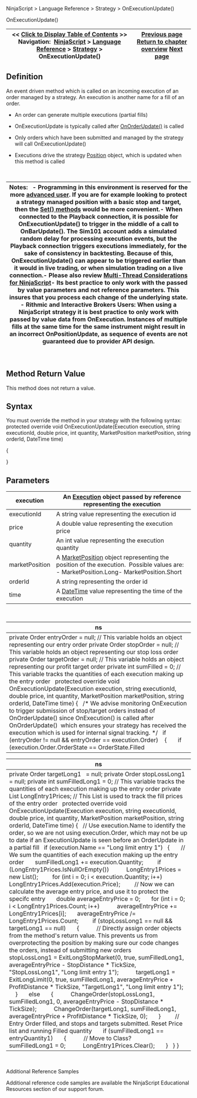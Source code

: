 ﻿
NinjaScript > Language Reference > Strategy > OnExecutionUpdate()

OnExecutionUpdate()

| << [Click to Display Table of Contents](onexecutionupdate.md) >> **Navigation:**     [NinjaScript](ninjascript.md) > [Language Reference](language_reference_wip.md) > [Strategy](strategy.md) > OnExecutionUpdate() | [Previous page](accountitemeventargs.md) [Return to chapter overview](strategy.md) [Next page](onordertrace.md) |
| --- | --- |
## Definition
An event driven method which is called on an incoming execution of an order managed by a strategy. An execution is another name for a fill of an order.
 
- An order can generate multiple executions (partial fills)

- OnExecutionUpdate is typically called after [OnOrderUpdate()](onorderupdate.md) is called 

- Only orders which have been submitted and managed by the strategy will call OnExecutionUpdate()

- Executions drive the strategy [Position](position.md) object, which is updated when this method is called

 

| Notes:   - Programming in this environment is reserved for the more [advanced user](advanced_order_handling.md). If you are for example looking to protect a strategy managed position with a basic stop and target, then the [Set() methods](managed_approach.md) would be more convenient.- When connected to the Playback connection, it is possible for OnExecutionUpdate() to trigger in the middle of a call to OnBarUpdate(). The Sim101 account adds a simulated random delay for processing execution events, but the Playback connection triggers executions immediately, for the sake of consistency in backtesting. Because of this, OnExecutionUpdate() can appear to be triggered earlier than it would in live trading, or when simulation trading on a live connection.- Please also review [Multi-Thread Considerations for NinjaScript](multi-threading.md)- Its best practice to only work with the passed by value parameters and not reference parameters. This insures that you process each change of the underlying state. - Rithmic and Interactive Brokers Users: When using a NinjaScript strategy it is best practice to only work with passed by value data from OnExecution. Instances of multiple fills at the same time for the same instrument might result in an incorrect OnPositionUpdate, as sequence of events are not guaranteed due to provider API design. |
| --- |
 
## Method Return Value
This method does not return a value.
 
## Syntax
You must override the method in your strategy with the following syntax:
 
protected override void OnExecutionUpdate(Execution execution, string executionId, double price, int quantity, MarketPosition marketPosition, string orderId, DateTime time)  

{ 
   

}
 
## Parameters

| execution | An [Execution](execution.md) object passed by reference representing the execution |
| --- | --- |
| executionId | A string value representing the execution id |
| price | A double value representing the execution price |
| quantity | An int value representing the execution quantity |
| marketPosition | A [MarketPosition](position_marketposition.md) object representing the position of the execution.  Possible values are: - MarketPosition.Long- MarketPosition.Short |
| orderId | A string representing the order id |
| time | A [DateTime](http://msdn.microsoft.com/en-us/library/system.datetime.aspx) value representing the time of the execution |

 

| ns |
| --- |
| private Order entryOrder = null; // This variable holds an object representing our entry order private Order stopOrder = null; // This variable holds an object representing our stop loss order private Order targetOrder = null; // This variable holds an object representing our profit target order private int sumFilled = 0; // This variable tracks the quantities of each execution making up the entry order   protected override void OnExecutionUpdate(Execution execution, string executionId, double price, int quantity, MarketPosition marketPosition, string orderId, DateTime time) {    /* We advise monitoring OnExecution to trigger submission of stop/target orders instead of OnOrderUpdate() since OnExecution() is called after OnOrderUpdate()  which ensures your strategy has received the execution which is used for internal signal tracking. */    if (entryOrder != null && entryOrder == execution.Order)     {        if (execution.Order.OrderState == OrderState.Filled || execution.Order.OrderState == OrderState.PartFilled || (execution.Order.OrderState == OrderState.Cancelled && execution.Order.Filled > 0))         {            // We sum the quantities of each execution making up the entry order             sumFilled += execution.Quantity;              // Submit exit orders for partial fills            if (execution.Order.OrderState == OrderState.PartFilled)             {                 stopOrder = ExitLongStopMarket(0, true, execution.Order.Filled, execution.Order.AverageFillPrice - 4 * TickSize, "MyStop", "MyEntry");                 targetOrder = ExitLongLimit(0, true, execution.Order.Filled, execution.Order.AverageFillPrice + 8 * TickSize, "MyTarget", "MyEntry");             }            // Update our exit order quantities once orderstate turns to filled and we have seen execution quantities match order quantities            else if (execution.Order.OrderState == OrderState.Filled && sumFilled == execution.Order.Filled)             {                // Stop-Loss order for OrderState.Filled                 stopOrder = ExitLongStopMarket(0, true, execution.Order.Filled, execution.Order.AverageFillPrice - 4 * TickSize, "MyStop", "MyEntry");                 targetOrder = ExitLongLimit(0, true, execution.Order.Filled, execution.Order.AverageFillPrice + 8 * TickSize, "MyTarget", "MyEntry");             }              // Resets the entryOrder object and the sumFilled counter to null / 0 after the order has been filled            if (execution.Order.OrderState != OrderState.PartFilled && sumFilled == execution.Order.Filled)             {                 entryOrder = null;                 sumFilled = 0;             }         }     }      // Reset our stop order and target orders' Order objects after our position is closed. (1st Entry)    if ((stopOrder != null && stopOrder == execution.Order) || (targetOrder != null && targetOrder == execution.Order))     {        if (execution.Order.OrderState == OrderState.Filled || execution.Order.OrderState == OrderState.PartFilled)         {             stopOrder = null;             targetOrder = null;         }     } } |

| ns |
| --- |
| private Order targetLong1   = null; private Order stopLossLong1 = null; private int sumFilledLong1 = 0; // This variable tracks the quantities of each execution making up the entry order private List<double> LongEntry1Prices; // This List is used to track the fill prices of the entry order   protected override void OnExecutionUpdate(Execution execution, string executionId, double price, int quantity, MarketPosition marketPosition, string orderId, DateTime time) {    // Use execution.Name to identify the order, so we are not using execution.Order, which may not be up to date if an ExecutionUpdate is seen before an OrderUpdate in a partial fill    if (execution.Name == "Long limit entry 1")    {        // We sum the quantities of each execution making up the entry order        sumFilledLong1 += execution.Quantity;          if (LongEntry1Prices.IsNullOrEmpty())            LongEntry1Prices = new List<double>();          for (int i = 0; i < execution.Quantity; i++)            LongEntry1Prices.Add(execution.Price);          // Now we can calculate the average entry price, and use it to protect the specifc entry        double averageEntryPrice = 0;        for (int i = 0; i < LongEntry1Prices.Count; i++)            averageEntryPrice += LongEntry1Prices[i];        averageEntryPrice /= LongEntry1Prices.Count;          if (stopLossLong1 == null && targetLong1 == null)        {            // Directly assign order objects from the method's return value. This prevents us from overprotecting the position by making sure our code changes the orders, instead of submitting new orders            stopLossLong1 = ExitLongStopMarket(0, true, sumFilledLong1, averageEntryPrice - StopDistance * TickSize, "StopLossLong1", "Long limit entry 1");            targetLong1 = ExitLongLimit(0, true, sumFilledLong1, averageEntryPrice + ProfitDistance * TickSize, "TargetLong1", "Long limit entry 1");        }        else        {            ChangeOrder(stopLossLong1, sumFilledLong1, 0, averageEntryPrice - StopDistance * TickSize);            ChangeOrder(targetLong1, sumFilledLong1, averageEntryPrice + ProfitDistance * TickSize, 0);        }          // Entry Order filled, and stops and targets submitted. Reset Price list and running Filled quantity        if (sumFilledLong1 == entryQuantity1)        {            // Move to Class?            sumFilledLong1 = 0;            LongEntry1Prices.Clear();        }    } } |
   

Additional Reference Samples  

Additional reference code samples are available the NinjaScript Educational Resources section of our support forum.
